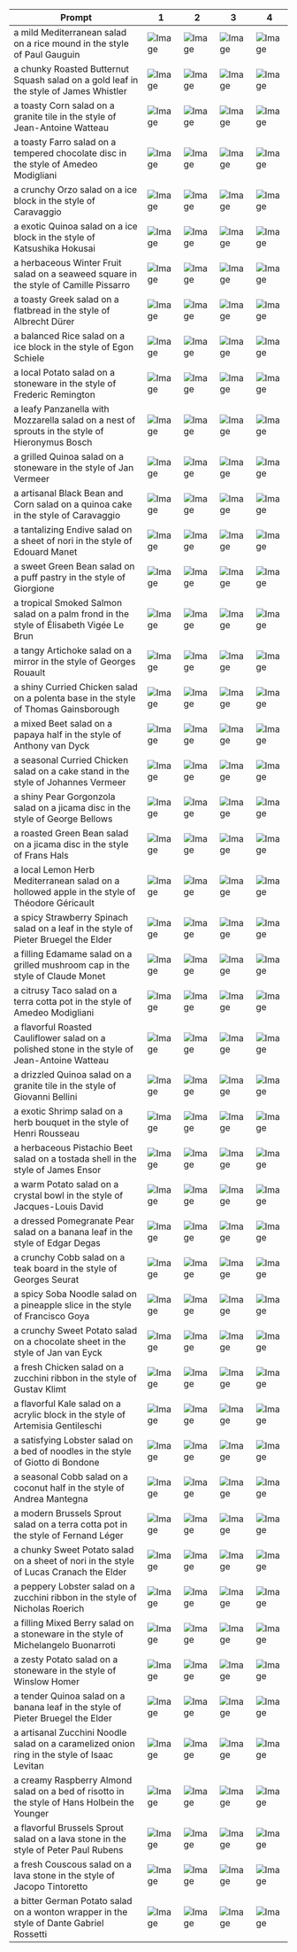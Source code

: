 | Prompt | 1 | 2 | 3 | 4 |
|-|-|-|-|-|
| a mild Mediterranean salad on a rice mound in the style of Paul Gauguin | ![Image](https://salad-benchmark-public-assets.s3.us-east-2.amazonaws.com/sdxl/ed73f936-21f7-448a-baf7-342d5e509ebd-0.jpg) | ![Image](https://salad-benchmark-public-assets.s3.us-east-2.amazonaws.com/sdxl/ed73f936-21f7-448a-baf7-342d5e509ebd-1.jpg) | ![Image](https://salad-benchmark-public-assets.s3.us-east-2.amazonaws.com/sdxl/ed73f936-21f7-448a-baf7-342d5e509ebd-2.jpg) | ![Image](https://salad-benchmark-public-assets.s3.us-east-2.amazonaws.com/sdxl/ed73f936-21f7-448a-baf7-342d5e509ebd-3.jpg) |
| a chunky Roasted Butternut Squash salad on a gold leaf in the style of James Whistler | ![Image](https://salad-benchmark-public-assets.s3.us-east-2.amazonaws.com/sdxl/c9c23046-69f5-489b-8755-a78721d158e1-0.jpg) | ![Image](https://salad-benchmark-public-assets.s3.us-east-2.amazonaws.com/sdxl/c9c23046-69f5-489b-8755-a78721d158e1-1.jpg) | ![Image](https://salad-benchmark-public-assets.s3.us-east-2.amazonaws.com/sdxl/c9c23046-69f5-489b-8755-a78721d158e1-2.jpg) | ![Image](https://salad-benchmark-public-assets.s3.us-east-2.amazonaws.com/sdxl/c9c23046-69f5-489b-8755-a78721d158e1-3.jpg) |
| a toasty Corn salad on a granite tile in the style of Jean-Antoine Watteau | ![Image](https://salad-benchmark-public-assets.s3.us-east-2.amazonaws.com/sdxl/d936ae9c-18be-4eaf-b497-b3e1d0c84144-0.jpg) | ![Image](https://salad-benchmark-public-assets.s3.us-east-2.amazonaws.com/sdxl/d936ae9c-18be-4eaf-b497-b3e1d0c84144-1.jpg) | ![Image](https://salad-benchmark-public-assets.s3.us-east-2.amazonaws.com/sdxl/d936ae9c-18be-4eaf-b497-b3e1d0c84144-2.jpg) | ![Image](https://salad-benchmark-public-assets.s3.us-east-2.amazonaws.com/sdxl/d936ae9c-18be-4eaf-b497-b3e1d0c84144-3.jpg) |
| a toasty Farro salad on a tempered chocolate disc in the style of Amedeo Modigliani | ![Image](https://salad-benchmark-public-assets.s3.us-east-2.amazonaws.com/sdxl/ea6ebc38-b6d9-44f9-8a27-1c36ff894c54-0.jpg) | ![Image](https://salad-benchmark-public-assets.s3.us-east-2.amazonaws.com/sdxl/ea6ebc38-b6d9-44f9-8a27-1c36ff894c54-1.jpg) | ![Image](https://salad-benchmark-public-assets.s3.us-east-2.amazonaws.com/sdxl/ea6ebc38-b6d9-44f9-8a27-1c36ff894c54-2.jpg) | ![Image](https://salad-benchmark-public-assets.s3.us-east-2.amazonaws.com/sdxl/ea6ebc38-b6d9-44f9-8a27-1c36ff894c54-3.jpg) |
| a crunchy Orzo salad on a ice block in the style of Caravaggio | ![Image](https://salad-benchmark-public-assets.s3.us-east-2.amazonaws.com/sdxl/52afadf6-7b8d-4147-90b8-9420735c9b5a-0.jpg) | ![Image](https://salad-benchmark-public-assets.s3.us-east-2.amazonaws.com/sdxl/52afadf6-7b8d-4147-90b8-9420735c9b5a-1.jpg) | ![Image](https://salad-benchmark-public-assets.s3.us-east-2.amazonaws.com/sdxl/52afadf6-7b8d-4147-90b8-9420735c9b5a-2.jpg) | ![Image](https://salad-benchmark-public-assets.s3.us-east-2.amazonaws.com/sdxl/52afadf6-7b8d-4147-90b8-9420735c9b5a-3.jpg) |
| a exotic Quinoa salad on a ice block in the style of Katsushika Hokusai | ![Image](https://salad-benchmark-public-assets.s3.us-east-2.amazonaws.com/sdxl/d17406f3-d818-4a96-8aa5-c8ef3dc0c64c-0.jpg) | ![Image](https://salad-benchmark-public-assets.s3.us-east-2.amazonaws.com/sdxl/d17406f3-d818-4a96-8aa5-c8ef3dc0c64c-1.jpg) | ![Image](https://salad-benchmark-public-assets.s3.us-east-2.amazonaws.com/sdxl/d17406f3-d818-4a96-8aa5-c8ef3dc0c64c-2.jpg) | ![Image](https://salad-benchmark-public-assets.s3.us-east-2.amazonaws.com/sdxl/d17406f3-d818-4a96-8aa5-c8ef3dc0c64c-3.jpg) |
| a herbaceous Winter Fruit salad on a seaweed square in the style of Camille Pissarro | ![Image](https://salad-benchmark-public-assets.s3.us-east-2.amazonaws.com/sdxl/958598bc-40f6-400a-ad83-2c687b1cdf0a-0.jpg) | ![Image](https://salad-benchmark-public-assets.s3.us-east-2.amazonaws.com/sdxl/958598bc-40f6-400a-ad83-2c687b1cdf0a-1.jpg) | ![Image](https://salad-benchmark-public-assets.s3.us-east-2.amazonaws.com/sdxl/958598bc-40f6-400a-ad83-2c687b1cdf0a-2.jpg) | ![Image](https://salad-benchmark-public-assets.s3.us-east-2.amazonaws.com/sdxl/958598bc-40f6-400a-ad83-2c687b1cdf0a-3.jpg) |
| a toasty Greek salad on a flatbread in the style of Albrecht Dürer | ![Image](https://salad-benchmark-public-assets.s3.us-east-2.amazonaws.com/sdxl/6abd424c-1d8a-4f1d-b35d-415515229139-0.jpg) | ![Image](https://salad-benchmark-public-assets.s3.us-east-2.amazonaws.com/sdxl/6abd424c-1d8a-4f1d-b35d-415515229139-1.jpg) | ![Image](https://salad-benchmark-public-assets.s3.us-east-2.amazonaws.com/sdxl/6abd424c-1d8a-4f1d-b35d-415515229139-2.jpg) | ![Image](https://salad-benchmark-public-assets.s3.us-east-2.amazonaws.com/sdxl/6abd424c-1d8a-4f1d-b35d-415515229139-3.jpg) |
| a balanced Rice salad on a ice block in the style of Egon Schiele | ![Image](https://salad-benchmark-public-assets.s3.us-east-2.amazonaws.com/sdxl/14c3f4c2-447c-410e-a317-646867249522-0.jpg) | ![Image](https://salad-benchmark-public-assets.s3.us-east-2.amazonaws.com/sdxl/14c3f4c2-447c-410e-a317-646867249522-1.jpg) | ![Image](https://salad-benchmark-public-assets.s3.us-east-2.amazonaws.com/sdxl/14c3f4c2-447c-410e-a317-646867249522-2.jpg) | ![Image](https://salad-benchmark-public-assets.s3.us-east-2.amazonaws.com/sdxl/14c3f4c2-447c-410e-a317-646867249522-3.jpg) |
| a local Potato salad on a stoneware in the style of Frederic Remington | ![Image](https://salad-benchmark-public-assets.s3.us-east-2.amazonaws.com/sdxl/d2ff731f-4e1f-431a-9871-3f4143b2803c-0.jpg) | ![Image](https://salad-benchmark-public-assets.s3.us-east-2.amazonaws.com/sdxl/d2ff731f-4e1f-431a-9871-3f4143b2803c-1.jpg) | ![Image](https://salad-benchmark-public-assets.s3.us-east-2.amazonaws.com/sdxl/d2ff731f-4e1f-431a-9871-3f4143b2803c-2.jpg) | ![Image](https://salad-benchmark-public-assets.s3.us-east-2.amazonaws.com/sdxl/d2ff731f-4e1f-431a-9871-3f4143b2803c-3.jpg) |
| a leafy Panzanella with Mozzarella salad on a nest of sprouts in the style of Hieronymus Bosch | ![Image](https://salad-benchmark-public-assets.s3.us-east-2.amazonaws.com/sdxl/d7f3f1fb-b517-4a9d-993b-d115ed25b00a-0.jpg) | ![Image](https://salad-benchmark-public-assets.s3.us-east-2.amazonaws.com/sdxl/d7f3f1fb-b517-4a9d-993b-d115ed25b00a-1.jpg) | ![Image](https://salad-benchmark-public-assets.s3.us-east-2.amazonaws.com/sdxl/d7f3f1fb-b517-4a9d-993b-d115ed25b00a-2.jpg) | ![Image](https://salad-benchmark-public-assets.s3.us-east-2.amazonaws.com/sdxl/d7f3f1fb-b517-4a9d-993b-d115ed25b00a-3.jpg) |
| a grilled Quinoa salad on a stoneware in the style of Jan Vermeer | ![Image](https://salad-benchmark-public-assets.s3.us-east-2.amazonaws.com/sdxl/80a03d12-efdb-4ae4-874e-126965645aeb-0.jpg) | ![Image](https://salad-benchmark-public-assets.s3.us-east-2.amazonaws.com/sdxl/80a03d12-efdb-4ae4-874e-126965645aeb-1.jpg) | ![Image](https://salad-benchmark-public-assets.s3.us-east-2.amazonaws.com/sdxl/80a03d12-efdb-4ae4-874e-126965645aeb-2.jpg) | ![Image](https://salad-benchmark-public-assets.s3.us-east-2.amazonaws.com/sdxl/80a03d12-efdb-4ae4-874e-126965645aeb-3.jpg) |
| a artisanal Black Bean and Corn salad on a quinoa cake in the style of Caravaggio | ![Image](https://salad-benchmark-public-assets.s3.us-east-2.amazonaws.com/sdxl/fde2116e-8cb4-44d4-8f75-5dd0441a78ad-0.jpg) | ![Image](https://salad-benchmark-public-assets.s3.us-east-2.amazonaws.com/sdxl/fde2116e-8cb4-44d4-8f75-5dd0441a78ad-1.jpg) | ![Image](https://salad-benchmark-public-assets.s3.us-east-2.amazonaws.com/sdxl/fde2116e-8cb4-44d4-8f75-5dd0441a78ad-2.jpg) | ![Image](https://salad-benchmark-public-assets.s3.us-east-2.amazonaws.com/sdxl/fde2116e-8cb4-44d4-8f75-5dd0441a78ad-3.jpg) |
| a tantalizing Endive salad on a sheet of nori in the style of Edouard Manet | ![Image](https://salad-benchmark-public-assets.s3.us-east-2.amazonaws.com/sdxl/60e123f2-0cca-4eb3-b7f4-0c92ba26392b-0.jpg) | ![Image](https://salad-benchmark-public-assets.s3.us-east-2.amazonaws.com/sdxl/60e123f2-0cca-4eb3-b7f4-0c92ba26392b-1.jpg) | ![Image](https://salad-benchmark-public-assets.s3.us-east-2.amazonaws.com/sdxl/60e123f2-0cca-4eb3-b7f4-0c92ba26392b-2.jpg) | ![Image](https://salad-benchmark-public-assets.s3.us-east-2.amazonaws.com/sdxl/60e123f2-0cca-4eb3-b7f4-0c92ba26392b-3.jpg) |
| a sweet Green Bean salad on a puff pastry in the style of Giorgione | ![Image](https://salad-benchmark-public-assets.s3.us-east-2.amazonaws.com/sdxl/5998a9c9-48c0-45b1-93ed-112b1aae96ca-0.jpg) | ![Image](https://salad-benchmark-public-assets.s3.us-east-2.amazonaws.com/sdxl/5998a9c9-48c0-45b1-93ed-112b1aae96ca-1.jpg) | ![Image](https://salad-benchmark-public-assets.s3.us-east-2.amazonaws.com/sdxl/5998a9c9-48c0-45b1-93ed-112b1aae96ca-2.jpg) | ![Image](https://salad-benchmark-public-assets.s3.us-east-2.amazonaws.com/sdxl/5998a9c9-48c0-45b1-93ed-112b1aae96ca-3.jpg) |
| a tropical Smoked Salmon salad on a palm frond in the style of Élisabeth Vigée Le Brun | ![Image](https://salad-benchmark-public-assets.s3.us-east-2.amazonaws.com/sdxl/5f434b6b-bb8d-4023-82d7-828144a8da68-0.jpg) | ![Image](https://salad-benchmark-public-assets.s3.us-east-2.amazonaws.com/sdxl/5f434b6b-bb8d-4023-82d7-828144a8da68-1.jpg) | ![Image](https://salad-benchmark-public-assets.s3.us-east-2.amazonaws.com/sdxl/5f434b6b-bb8d-4023-82d7-828144a8da68-2.jpg) | ![Image](https://salad-benchmark-public-assets.s3.us-east-2.amazonaws.com/sdxl/5f434b6b-bb8d-4023-82d7-828144a8da68-3.jpg) |
| a tangy Artichoke salad on a mirror in the style of Georges Rouault | ![Image](https://salad-benchmark-public-assets.s3.us-east-2.amazonaws.com/sdxl/e436dc16-1d8b-4393-9ca2-4baba71f9b7f-0.jpg) | ![Image](https://salad-benchmark-public-assets.s3.us-east-2.amazonaws.com/sdxl/e436dc16-1d8b-4393-9ca2-4baba71f9b7f-1.jpg) | ![Image](https://salad-benchmark-public-assets.s3.us-east-2.amazonaws.com/sdxl/e436dc16-1d8b-4393-9ca2-4baba71f9b7f-2.jpg) | ![Image](https://salad-benchmark-public-assets.s3.us-east-2.amazonaws.com/sdxl/e436dc16-1d8b-4393-9ca2-4baba71f9b7f-3.jpg) |
| a shiny Curried Chicken salad on a polenta base in the style of Thomas Gainsborough | ![Image](https://salad-benchmark-public-assets.s3.us-east-2.amazonaws.com/sdxl/c1c63977-2556-4c1c-83e6-ee32c86b8209-0.jpg) | ![Image](https://salad-benchmark-public-assets.s3.us-east-2.amazonaws.com/sdxl/c1c63977-2556-4c1c-83e6-ee32c86b8209-1.jpg) | ![Image](https://salad-benchmark-public-assets.s3.us-east-2.amazonaws.com/sdxl/c1c63977-2556-4c1c-83e6-ee32c86b8209-2.jpg) | ![Image](https://salad-benchmark-public-assets.s3.us-east-2.amazonaws.com/sdxl/c1c63977-2556-4c1c-83e6-ee32c86b8209-3.jpg) |
| a mixed Beet salad on a papaya half in the style of Anthony van Dyck | ![Image](https://salad-benchmark-public-assets.s3.us-east-2.amazonaws.com/sdxl/25aec447-2534-423f-a86c-e1ddd94ae717-0.jpg) | ![Image](https://salad-benchmark-public-assets.s3.us-east-2.amazonaws.com/sdxl/25aec447-2534-423f-a86c-e1ddd94ae717-1.jpg) | ![Image](https://salad-benchmark-public-assets.s3.us-east-2.amazonaws.com/sdxl/25aec447-2534-423f-a86c-e1ddd94ae717-2.jpg) | ![Image](https://salad-benchmark-public-assets.s3.us-east-2.amazonaws.com/sdxl/25aec447-2534-423f-a86c-e1ddd94ae717-3.jpg) |
| a seasonal Curried Chicken salad on a cake stand in the style of Johannes Vermeer | ![Image](https://salad-benchmark-public-assets.s3.us-east-2.amazonaws.com/sdxl/ba2549ae-3b60-4298-91a9-4b43e261c5e0-0.jpg) | ![Image](https://salad-benchmark-public-assets.s3.us-east-2.amazonaws.com/sdxl/ba2549ae-3b60-4298-91a9-4b43e261c5e0-1.jpg) | ![Image](https://salad-benchmark-public-assets.s3.us-east-2.amazonaws.com/sdxl/ba2549ae-3b60-4298-91a9-4b43e261c5e0-2.jpg) | ![Image](https://salad-benchmark-public-assets.s3.us-east-2.amazonaws.com/sdxl/ba2549ae-3b60-4298-91a9-4b43e261c5e0-3.jpg) |
| a shiny Pear Gorgonzola salad on a jicama disc in the style of George Bellows | ![Image](https://salad-benchmark-public-assets.s3.us-east-2.amazonaws.com/sdxl/cd31e66e-44c0-4cef-bea9-44dc1979c947-0.jpg) | ![Image](https://salad-benchmark-public-assets.s3.us-east-2.amazonaws.com/sdxl/cd31e66e-44c0-4cef-bea9-44dc1979c947-1.jpg) | ![Image](https://salad-benchmark-public-assets.s3.us-east-2.amazonaws.com/sdxl/cd31e66e-44c0-4cef-bea9-44dc1979c947-2.jpg) | ![Image](https://salad-benchmark-public-assets.s3.us-east-2.amazonaws.com/sdxl/cd31e66e-44c0-4cef-bea9-44dc1979c947-3.jpg) |
| a roasted Green Bean salad on a jicama disc in the style of Frans Hals | ![Image](https://salad-benchmark-public-assets.s3.us-east-2.amazonaws.com/sdxl/3cae5d68-35cf-4126-9205-846663768389-0.jpg) | ![Image](https://salad-benchmark-public-assets.s3.us-east-2.amazonaws.com/sdxl/3cae5d68-35cf-4126-9205-846663768389-1.jpg) | ![Image](https://salad-benchmark-public-assets.s3.us-east-2.amazonaws.com/sdxl/3cae5d68-35cf-4126-9205-846663768389-2.jpg) | ![Image](https://salad-benchmark-public-assets.s3.us-east-2.amazonaws.com/sdxl/3cae5d68-35cf-4126-9205-846663768389-3.jpg) |
| a local Lemon Herb Mediterranean salad on a hollowed apple in the style of Théodore Géricault | ![Image](https://salad-benchmark-public-assets.s3.us-east-2.amazonaws.com/sdxl/999f3c75-db1b-42c1-b4db-c7e09d6cbb74-0.jpg) | ![Image](https://salad-benchmark-public-assets.s3.us-east-2.amazonaws.com/sdxl/999f3c75-db1b-42c1-b4db-c7e09d6cbb74-1.jpg) | ![Image](https://salad-benchmark-public-assets.s3.us-east-2.amazonaws.com/sdxl/999f3c75-db1b-42c1-b4db-c7e09d6cbb74-2.jpg) | ![Image](https://salad-benchmark-public-assets.s3.us-east-2.amazonaws.com/sdxl/999f3c75-db1b-42c1-b4db-c7e09d6cbb74-3.jpg) |
| a spicy Strawberry Spinach salad on a leaf in the style of Pieter Bruegel the Elder | ![Image](https://salad-benchmark-public-assets.s3.us-east-2.amazonaws.com/sdxl/e930f560-b6a3-44ea-9d42-1f78c61d92f3-0.jpg) | ![Image](https://salad-benchmark-public-assets.s3.us-east-2.amazonaws.com/sdxl/e930f560-b6a3-44ea-9d42-1f78c61d92f3-1.jpg) | ![Image](https://salad-benchmark-public-assets.s3.us-east-2.amazonaws.com/sdxl/e930f560-b6a3-44ea-9d42-1f78c61d92f3-2.jpg) | ![Image](https://salad-benchmark-public-assets.s3.us-east-2.amazonaws.com/sdxl/e930f560-b6a3-44ea-9d42-1f78c61d92f3-3.jpg) |
| a filling Edamame salad on a grilled mushroom cap in the style of Claude Monet | ![Image](https://salad-benchmark-public-assets.s3.us-east-2.amazonaws.com/sdxl/9394d438-cc51-4cd1-a741-a7d2a1251a3b-0.jpg) | ![Image](https://salad-benchmark-public-assets.s3.us-east-2.amazonaws.com/sdxl/9394d438-cc51-4cd1-a741-a7d2a1251a3b-1.jpg) | ![Image](https://salad-benchmark-public-assets.s3.us-east-2.amazonaws.com/sdxl/9394d438-cc51-4cd1-a741-a7d2a1251a3b-2.jpg) | ![Image](https://salad-benchmark-public-assets.s3.us-east-2.amazonaws.com/sdxl/9394d438-cc51-4cd1-a741-a7d2a1251a3b-3.jpg) |
| a citrusy Taco salad on a terra cotta pot in the style of Amedeo Modigliani | ![Image](https://salad-benchmark-public-assets.s3.us-east-2.amazonaws.com/sdxl/447610fd-ed68-426d-9b4b-485a9429cd3e-0.jpg) | ![Image](https://salad-benchmark-public-assets.s3.us-east-2.amazonaws.com/sdxl/447610fd-ed68-426d-9b4b-485a9429cd3e-1.jpg) | ![Image](https://salad-benchmark-public-assets.s3.us-east-2.amazonaws.com/sdxl/447610fd-ed68-426d-9b4b-485a9429cd3e-2.jpg) | ![Image](https://salad-benchmark-public-assets.s3.us-east-2.amazonaws.com/sdxl/447610fd-ed68-426d-9b4b-485a9429cd3e-3.jpg) |
| a flavorful Roasted Cauliflower salad on a polished stone in the style of Jean-Antoine Watteau | ![Image](https://salad-benchmark-public-assets.s3.us-east-2.amazonaws.com/sdxl/ea185834-3d15-451d-8e92-169252d7e6de-0.jpg) | ![Image](https://salad-benchmark-public-assets.s3.us-east-2.amazonaws.com/sdxl/ea185834-3d15-451d-8e92-169252d7e6de-1.jpg) | ![Image](https://salad-benchmark-public-assets.s3.us-east-2.amazonaws.com/sdxl/ea185834-3d15-451d-8e92-169252d7e6de-2.jpg) | ![Image](https://salad-benchmark-public-assets.s3.us-east-2.amazonaws.com/sdxl/ea185834-3d15-451d-8e92-169252d7e6de-3.jpg) |
| a drizzled Quinoa salad on a granite tile in the style of Giovanni Bellini | ![Image](https://salad-benchmark-public-assets.s3.us-east-2.amazonaws.com/sdxl/041d32e0-84a2-42cb-97f3-21fb390fa83f-0.jpg) | ![Image](https://salad-benchmark-public-assets.s3.us-east-2.amazonaws.com/sdxl/041d32e0-84a2-42cb-97f3-21fb390fa83f-1.jpg) | ![Image](https://salad-benchmark-public-assets.s3.us-east-2.amazonaws.com/sdxl/041d32e0-84a2-42cb-97f3-21fb390fa83f-2.jpg) | ![Image](https://salad-benchmark-public-assets.s3.us-east-2.amazonaws.com/sdxl/041d32e0-84a2-42cb-97f3-21fb390fa83f-3.jpg) |
| a exotic Shrimp salad on a herb bouquet in the style of Henri Rousseau | ![Image](https://salad-benchmark-public-assets.s3.us-east-2.amazonaws.com/sdxl/48f31d79-0e34-49ec-aaf1-f39e44bcc7c2-0.jpg) | ![Image](https://salad-benchmark-public-assets.s3.us-east-2.amazonaws.com/sdxl/48f31d79-0e34-49ec-aaf1-f39e44bcc7c2-1.jpg) | ![Image](https://salad-benchmark-public-assets.s3.us-east-2.amazonaws.com/sdxl/48f31d79-0e34-49ec-aaf1-f39e44bcc7c2-2.jpg) | ![Image](https://salad-benchmark-public-assets.s3.us-east-2.amazonaws.com/sdxl/48f31d79-0e34-49ec-aaf1-f39e44bcc7c2-3.jpg) |
| a herbaceous Pistachio Beet salad on a tostada shell in the style of James Ensor | ![Image](https://salad-benchmark-public-assets.s3.us-east-2.amazonaws.com/sdxl/c7a7c26f-5424-4220-8089-ce9e5b7167cf-0.jpg) | ![Image](https://salad-benchmark-public-assets.s3.us-east-2.amazonaws.com/sdxl/c7a7c26f-5424-4220-8089-ce9e5b7167cf-1.jpg) | ![Image](https://salad-benchmark-public-assets.s3.us-east-2.amazonaws.com/sdxl/c7a7c26f-5424-4220-8089-ce9e5b7167cf-2.jpg) | ![Image](https://salad-benchmark-public-assets.s3.us-east-2.amazonaws.com/sdxl/c7a7c26f-5424-4220-8089-ce9e5b7167cf-3.jpg) |
| a warm Potato salad on a crystal bowl in the style of Jacques-Louis David | ![Image](https://salad-benchmark-public-assets.s3.us-east-2.amazonaws.com/sdxl/23e911f8-2125-4e83-b314-ac34a6191a6e-0.jpg) | ![Image](https://salad-benchmark-public-assets.s3.us-east-2.amazonaws.com/sdxl/23e911f8-2125-4e83-b314-ac34a6191a6e-1.jpg) | ![Image](https://salad-benchmark-public-assets.s3.us-east-2.amazonaws.com/sdxl/23e911f8-2125-4e83-b314-ac34a6191a6e-2.jpg) | ![Image](https://salad-benchmark-public-assets.s3.us-east-2.amazonaws.com/sdxl/23e911f8-2125-4e83-b314-ac34a6191a6e-3.jpg) |
| a dressed Pomegranate Pear salad on a banana leaf in the style of Edgar Degas | ![Image](https://salad-benchmark-public-assets.s3.us-east-2.amazonaws.com/sdxl/cc6b1ee9-1c4d-4a76-b634-f309420c3049-0.jpg) | ![Image](https://salad-benchmark-public-assets.s3.us-east-2.amazonaws.com/sdxl/cc6b1ee9-1c4d-4a76-b634-f309420c3049-1.jpg) | ![Image](https://salad-benchmark-public-assets.s3.us-east-2.amazonaws.com/sdxl/cc6b1ee9-1c4d-4a76-b634-f309420c3049-2.jpg) | ![Image](https://salad-benchmark-public-assets.s3.us-east-2.amazonaws.com/sdxl/cc6b1ee9-1c4d-4a76-b634-f309420c3049-3.jpg) |
| a crunchy Cobb salad on a teak board in the style of Georges Seurat | ![Image](https://salad-benchmark-public-assets.s3.us-east-2.amazonaws.com/sdxl/b2e9c3cf-a0fd-411e-9f15-e65024397911-0.jpg) | ![Image](https://salad-benchmark-public-assets.s3.us-east-2.amazonaws.com/sdxl/b2e9c3cf-a0fd-411e-9f15-e65024397911-1.jpg) | ![Image](https://salad-benchmark-public-assets.s3.us-east-2.amazonaws.com/sdxl/b2e9c3cf-a0fd-411e-9f15-e65024397911-2.jpg) | ![Image](https://salad-benchmark-public-assets.s3.us-east-2.amazonaws.com/sdxl/b2e9c3cf-a0fd-411e-9f15-e65024397911-3.jpg) |
| a spicy Soba Noodle salad on a pineapple slice in the style of Francisco Goya | ![Image](https://salad-benchmark-public-assets.s3.us-east-2.amazonaws.com/sdxl/c94f6ce7-30be-4168-8dd9-faeb49d8b236-0.jpg) | ![Image](https://salad-benchmark-public-assets.s3.us-east-2.amazonaws.com/sdxl/c94f6ce7-30be-4168-8dd9-faeb49d8b236-1.jpg) | ![Image](https://salad-benchmark-public-assets.s3.us-east-2.amazonaws.com/sdxl/c94f6ce7-30be-4168-8dd9-faeb49d8b236-2.jpg) | ![Image](https://salad-benchmark-public-assets.s3.us-east-2.amazonaws.com/sdxl/c94f6ce7-30be-4168-8dd9-faeb49d8b236-3.jpg) |
| a crunchy Sweet Potato salad on a chocolate sheet in the style of Jan van Eyck | ![Image](https://salad-benchmark-public-assets.s3.us-east-2.amazonaws.com/sdxl/1e42af76-24c3-486b-a0e7-2957faaeb17c-0.jpg) | ![Image](https://salad-benchmark-public-assets.s3.us-east-2.amazonaws.com/sdxl/1e42af76-24c3-486b-a0e7-2957faaeb17c-1.jpg) | ![Image](https://salad-benchmark-public-assets.s3.us-east-2.amazonaws.com/sdxl/1e42af76-24c3-486b-a0e7-2957faaeb17c-2.jpg) | ![Image](https://salad-benchmark-public-assets.s3.us-east-2.amazonaws.com/sdxl/1e42af76-24c3-486b-a0e7-2957faaeb17c-3.jpg) |
| a fresh Chicken salad on a zucchini ribbon in the style of Gustav Klimt | ![Image](https://salad-benchmark-public-assets.s3.us-east-2.amazonaws.com/sdxl/8209666b-4d70-4a1c-9e00-3436a1f39fd8-0.jpg) | ![Image](https://salad-benchmark-public-assets.s3.us-east-2.amazonaws.com/sdxl/8209666b-4d70-4a1c-9e00-3436a1f39fd8-1.jpg) | ![Image](https://salad-benchmark-public-assets.s3.us-east-2.amazonaws.com/sdxl/8209666b-4d70-4a1c-9e00-3436a1f39fd8-2.jpg) | ![Image](https://salad-benchmark-public-assets.s3.us-east-2.amazonaws.com/sdxl/8209666b-4d70-4a1c-9e00-3436a1f39fd8-3.jpg) |
| a flavorful Kale salad on a acrylic block in the style of Artemisia Gentileschi | ![Image](https://salad-benchmark-public-assets.s3.us-east-2.amazonaws.com/sdxl/932347cb-0c6b-4fee-b4e0-d68517aa30a6-0.jpg) | ![Image](https://salad-benchmark-public-assets.s3.us-east-2.amazonaws.com/sdxl/932347cb-0c6b-4fee-b4e0-d68517aa30a6-1.jpg) | ![Image](https://salad-benchmark-public-assets.s3.us-east-2.amazonaws.com/sdxl/932347cb-0c6b-4fee-b4e0-d68517aa30a6-2.jpg) | ![Image](https://salad-benchmark-public-assets.s3.us-east-2.amazonaws.com/sdxl/932347cb-0c6b-4fee-b4e0-d68517aa30a6-3.jpg) |
| a satisfying Lobster salad on a bed of noodles in the style of Giotto di Bondone | ![Image](https://salad-benchmark-public-assets.s3.us-east-2.amazonaws.com/sdxl/c6295b9d-e430-40eb-9a2d-030cdaef880c-0.jpg) | ![Image](https://salad-benchmark-public-assets.s3.us-east-2.amazonaws.com/sdxl/c6295b9d-e430-40eb-9a2d-030cdaef880c-1.jpg) | ![Image](https://salad-benchmark-public-assets.s3.us-east-2.amazonaws.com/sdxl/c6295b9d-e430-40eb-9a2d-030cdaef880c-2.jpg) | ![Image](https://salad-benchmark-public-assets.s3.us-east-2.amazonaws.com/sdxl/c6295b9d-e430-40eb-9a2d-030cdaef880c-3.jpg) |
| a seasonal Cobb salad on a coconut half in the style of Andrea Mantegna | ![Image](https://salad-benchmark-public-assets.s3.us-east-2.amazonaws.com/sdxl/6d121bbf-704d-4475-a33c-33549db061ef-0.jpg) | ![Image](https://salad-benchmark-public-assets.s3.us-east-2.amazonaws.com/sdxl/6d121bbf-704d-4475-a33c-33549db061ef-1.jpg) | ![Image](https://salad-benchmark-public-assets.s3.us-east-2.amazonaws.com/sdxl/6d121bbf-704d-4475-a33c-33549db061ef-2.jpg) | ![Image](https://salad-benchmark-public-assets.s3.us-east-2.amazonaws.com/sdxl/6d121bbf-704d-4475-a33c-33549db061ef-3.jpg) |
| a modern Brussels Sprout salad on a terra cotta pot in the style of Fernand Léger | ![Image](https://salad-benchmark-public-assets.s3.us-east-2.amazonaws.com/sdxl/2054c9f7-6bc5-4fbb-8732-982f8f1ec8fe-0.jpg) | ![Image](https://salad-benchmark-public-assets.s3.us-east-2.amazonaws.com/sdxl/2054c9f7-6bc5-4fbb-8732-982f8f1ec8fe-1.jpg) | ![Image](https://salad-benchmark-public-assets.s3.us-east-2.amazonaws.com/sdxl/2054c9f7-6bc5-4fbb-8732-982f8f1ec8fe-2.jpg) | ![Image](https://salad-benchmark-public-assets.s3.us-east-2.amazonaws.com/sdxl/2054c9f7-6bc5-4fbb-8732-982f8f1ec8fe-3.jpg) |
| a chunky Sweet Potato salad on a sheet of nori in the style of Lucas Cranach the Elder | ![Image](https://salad-benchmark-public-assets.s3.us-east-2.amazonaws.com/sdxl/0c1c6f79-7ead-4a1e-8e4e-0d2f2455d3e0-0.jpg) | ![Image](https://salad-benchmark-public-assets.s3.us-east-2.amazonaws.com/sdxl/0c1c6f79-7ead-4a1e-8e4e-0d2f2455d3e0-1.jpg) | ![Image](https://salad-benchmark-public-assets.s3.us-east-2.amazonaws.com/sdxl/0c1c6f79-7ead-4a1e-8e4e-0d2f2455d3e0-2.jpg) | ![Image](https://salad-benchmark-public-assets.s3.us-east-2.amazonaws.com/sdxl/0c1c6f79-7ead-4a1e-8e4e-0d2f2455d3e0-3.jpg) |
| a peppery Lobster salad on a zucchini ribbon in the style of Nicholas Roerich | ![Image](https://salad-benchmark-public-assets.s3.us-east-2.amazonaws.com/sdxl/a093beb2-19be-4f49-9e6a-c2825714efdf-0.jpg) | ![Image](https://salad-benchmark-public-assets.s3.us-east-2.amazonaws.com/sdxl/a093beb2-19be-4f49-9e6a-c2825714efdf-1.jpg) | ![Image](https://salad-benchmark-public-assets.s3.us-east-2.amazonaws.com/sdxl/a093beb2-19be-4f49-9e6a-c2825714efdf-2.jpg) | ![Image](https://salad-benchmark-public-assets.s3.us-east-2.amazonaws.com/sdxl/a093beb2-19be-4f49-9e6a-c2825714efdf-3.jpg) |
| a filling Mixed Berry salad on a stoneware in the style of Michelangelo Buonarroti | ![Image](https://salad-benchmark-public-assets.s3.us-east-2.amazonaws.com/sdxl/d4db0693-0995-463c-9a1c-3518a471d363-0.jpg) | ![Image](https://salad-benchmark-public-assets.s3.us-east-2.amazonaws.com/sdxl/d4db0693-0995-463c-9a1c-3518a471d363-1.jpg) | ![Image](https://salad-benchmark-public-assets.s3.us-east-2.amazonaws.com/sdxl/d4db0693-0995-463c-9a1c-3518a471d363-2.jpg) | ![Image](https://salad-benchmark-public-assets.s3.us-east-2.amazonaws.com/sdxl/d4db0693-0995-463c-9a1c-3518a471d363-3.jpg) |
| a zesty Potato salad on a stoneware in the style of Winslow Homer | ![Image](https://salad-benchmark-public-assets.s3.us-east-2.amazonaws.com/sdxl/d9fece08-4e57-4bf1-b562-93cd66abd24b-0.jpg) | ![Image](https://salad-benchmark-public-assets.s3.us-east-2.amazonaws.com/sdxl/d9fece08-4e57-4bf1-b562-93cd66abd24b-1.jpg) | ![Image](https://salad-benchmark-public-assets.s3.us-east-2.amazonaws.com/sdxl/d9fece08-4e57-4bf1-b562-93cd66abd24b-2.jpg) | ![Image](https://salad-benchmark-public-assets.s3.us-east-2.amazonaws.com/sdxl/d9fece08-4e57-4bf1-b562-93cd66abd24b-3.jpg) |
| a tender Quinoa salad on a banana leaf in the style of Pieter Bruegel the Elder | ![Image](https://salad-benchmark-public-assets.s3.us-east-2.amazonaws.com/sdxl/fdbd1214-a970-4618-911e-b6f89cc69056-0.jpg) | ![Image](https://salad-benchmark-public-assets.s3.us-east-2.amazonaws.com/sdxl/fdbd1214-a970-4618-911e-b6f89cc69056-1.jpg) | ![Image](https://salad-benchmark-public-assets.s3.us-east-2.amazonaws.com/sdxl/fdbd1214-a970-4618-911e-b6f89cc69056-2.jpg) | ![Image](https://salad-benchmark-public-assets.s3.us-east-2.amazonaws.com/sdxl/fdbd1214-a970-4618-911e-b6f89cc69056-3.jpg) |
| a artisanal Zucchini Noodle salad on a caramelized onion ring in the style of Isaac Levitan | ![Image](https://salad-benchmark-public-assets.s3.us-east-2.amazonaws.com/sdxl/bbb3a022-f14a-47b9-98b8-8a9f841d67af-0.jpg) | ![Image](https://salad-benchmark-public-assets.s3.us-east-2.amazonaws.com/sdxl/bbb3a022-f14a-47b9-98b8-8a9f841d67af-1.jpg) | ![Image](https://salad-benchmark-public-assets.s3.us-east-2.amazonaws.com/sdxl/bbb3a022-f14a-47b9-98b8-8a9f841d67af-2.jpg) | ![Image](https://salad-benchmark-public-assets.s3.us-east-2.amazonaws.com/sdxl/bbb3a022-f14a-47b9-98b8-8a9f841d67af-3.jpg) |
| a creamy Raspberry Almond salad on a bed of risotto in the style of Hans Holbein the Younger | ![Image](https://salad-benchmark-public-assets.s3.us-east-2.amazonaws.com/sdxl/9f2afa58-d09f-4fff-8649-76101a6154c6-0.jpg) | ![Image](https://salad-benchmark-public-assets.s3.us-east-2.amazonaws.com/sdxl/9f2afa58-d09f-4fff-8649-76101a6154c6-1.jpg) | ![Image](https://salad-benchmark-public-assets.s3.us-east-2.amazonaws.com/sdxl/9f2afa58-d09f-4fff-8649-76101a6154c6-2.jpg) | ![Image](https://salad-benchmark-public-assets.s3.us-east-2.amazonaws.com/sdxl/9f2afa58-d09f-4fff-8649-76101a6154c6-3.jpg) |
| a flavorful Brussels Sprout salad on a lava stone in the style of Peter Paul Rubens | ![Image](https://salad-benchmark-public-assets.s3.us-east-2.amazonaws.com/sdxl/6231974c-a3be-44ef-9792-7e6e606edb0f-0.jpg) | ![Image](https://salad-benchmark-public-assets.s3.us-east-2.amazonaws.com/sdxl/6231974c-a3be-44ef-9792-7e6e606edb0f-1.jpg) | ![Image](https://salad-benchmark-public-assets.s3.us-east-2.amazonaws.com/sdxl/6231974c-a3be-44ef-9792-7e6e606edb0f-2.jpg) | ![Image](https://salad-benchmark-public-assets.s3.us-east-2.amazonaws.com/sdxl/6231974c-a3be-44ef-9792-7e6e606edb0f-3.jpg) |
| a fresh Couscous salad on a lava stone in the style of Jacopo Tintoretto | ![Image](https://salad-benchmark-public-assets.s3.us-east-2.amazonaws.com/sdxl/50b5c096-ff0c-4581-8a49-db7ce2ab0fbe-0.jpg) | ![Image](https://salad-benchmark-public-assets.s3.us-east-2.amazonaws.com/sdxl/50b5c096-ff0c-4581-8a49-db7ce2ab0fbe-1.jpg) | ![Image](https://salad-benchmark-public-assets.s3.us-east-2.amazonaws.com/sdxl/50b5c096-ff0c-4581-8a49-db7ce2ab0fbe-2.jpg) | ![Image](https://salad-benchmark-public-assets.s3.us-east-2.amazonaws.com/sdxl/50b5c096-ff0c-4581-8a49-db7ce2ab0fbe-3.jpg) |
| a bitter German Potato salad on a wonton wrapper in the style of Dante Gabriel Rossetti | ![Image](https://salad-benchmark-public-assets.s3.us-east-2.amazonaws.com/sdxl/36379c77-f072-471f-b6c2-1715a0e1827f-0.jpg) | ![Image](https://salad-benchmark-public-assets.s3.us-east-2.amazonaws.com/sdxl/36379c77-f072-471f-b6c2-1715a0e1827f-1.jpg) | ![Image](https://salad-benchmark-public-assets.s3.us-east-2.amazonaws.com/sdxl/36379c77-f072-471f-b6c2-1715a0e1827f-2.jpg) | ![Image](https://salad-benchmark-public-assets.s3.us-east-2.amazonaws.com/sdxl/36379c77-f072-471f-b6c2-1715a0e1827f-3.jpg) |
